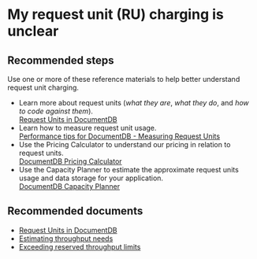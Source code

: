 <properties
	pageTitle="My request unit (RU) charging is unclear"
	description="My request unit (RU) charging is unclear"
	service="microsoft.documentdb"
	resource="databaseAccounts"
	authors="bharathsreenivas"
	displayOrder="2"
	selfHelpType="resource"
	supportTopicIds="32597527,32597496,32597552"
	resourceTags=""
	productPesIds=""
	cloudEnvironments="public"
/>

# My request unit (RU) charging is unclear

## **Recommended steps**
Use one or more of these reference materials to help better understand request unit charging.

* Learn more about request units (*what they are*, *what they do*, and *how to code against them*).<br>[Request Units in DocumentDB](https://azure.microsoft.com/documentation/articles/documentdb-request-units/)
* Learn how to measure request unit usage.<br>[Performance tips for DocumentDB - Measuring Request Units](https://azure.microsoft.com/documentation/articles/documentdb-performance-tips/#measure-rus)
* Use the Pricing Calculator to understand our pricing in relation to request units.<br>[DocumentDB Pricing Calculator](https://azure.microsoft.com/pricing/calculator/)
* Use the Capacity Planner to estimate the approximate request units usage and data storage for your application.<br>[DocumentDB Capacity Planner](https://www.documentdb.com/capacityplanner)

## **Recommended documents**
* [Request Units in DocumentDB](https://azure.microsoft.com/documentation/articles/documentdb-request-units)
* [Estimating throughput needs](https://docs.microsoft.com/azure/cosmos-db/request-units#estimating-throughput-needs)
* [Exceeding reserved throughput limits](https://docs.microsoft.com/azure/cosmos-db/request-units#RequestRateTooLarge) 
